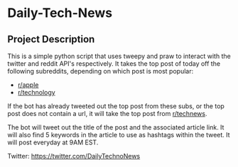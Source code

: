 # Daily-Tech-News

## Project Description
This is a simple python script that uses tweepy and praw to interact with the twitter and reddit API's respectively. It takes the top post of today off the following subreddits, depending on which post is most popular:
- [r/apple](https://www.reddit.com/r/apple/)
- [r/technology](https://www.reddit.com/r/technology/)

If the bot has already tweeted out the top post from these subs, or the top post does not contain a url, it will take the top post from [r/technews](https://www.reddit.com/r/technews/).

The bot will tweet out the title of the post and the associated article link. It will also find 5 keywords in the article to use as hashtags within the tweet. It will post everyday at 9AM EST.

Twitter: https://twitter.com/DailyTechnoNews

